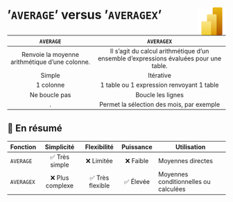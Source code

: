 # **’`AVERAGE`’ versus ’`AVERAGEX`’** <a href="../"><img align="right" src="../../assets/Power_BI.svg" alt="Power BI" height="64px"></a>
`AVERAGE` | `AVERAGEX`
:-:|:-:
Renvoie la moyenne arithmétique d’une colonne. | Il s’agit du calcul arithmétique d’un ensemble d’expressions évaluées pour une table.
Simple | Itérative
1 colonne | 1 table ou 1 expression renvoyant 1 table
Ne boucle pas | Boucle les lignes
. | Permet la sélection des mois, par exemple

## **📌 En résumé**
Fonction | Simplicité | Flexibilité | Puissance | Utilisation
---|:-:|:-:|:-:|---|
`AVERAGE`  | ✅ Très simple   | ❌ Limitée       | ❌ Faible  | Moyennes directes
`AVERAGEX` | ❌ Plus complexe | ✅ Très flexible | ✅ Élevée  | Moyennes conditionnelles ou calculées
